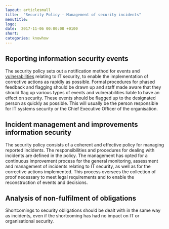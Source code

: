 ```yaml
---
layout: articlesmall
title:  "Security Policy – Management of security incidents"
menutitle:
logo:
date:  2017-11-06 00:00:00 +0100
short:
categories: knowhow
---
```

## Reporting information security events
The security policy sets out a notification method for events and [vulnerabilities](-) relating to IT security, to enable the implementation of corrective actions as rapidly as possible. Formal procedures for phased feedback and flagging should be drawn up and staff made aware that they should flag up various types of events and vulnerabilities liable to have an effect on security. These events should be flagged up to the designated person as quickly as possible. This will usually be the person responsible for IT systems security or the Chief Executive Officer of the organisation.

## Incident management and improvements information security
The security policy consists of a coherent and effective policy for managing reported incidents. The responsibilities and procedures for dealing with incidents are defined in the policy. The management has opted for a continuous improvement process for the general monitoring, assessment and management of incidents relating to IT security, as well as for the corrective actions implemented. This process oversees the collection of proof necessary to meet legal requirements and to enable the reconstruction of events and decisions.

## Analysis of non-fulfilment of obligations
Shortcomings to security obligations should be dealt with in the same way as incidents, even if the shortcoming has had no impact on IT or organisational security.
